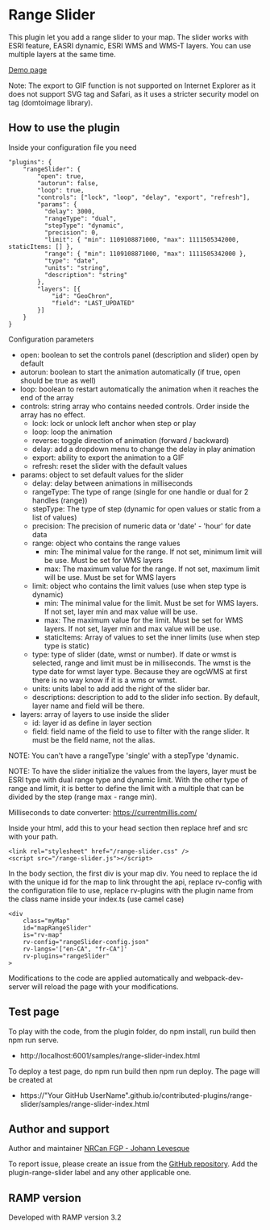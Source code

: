 # Range Slider
This plugin let you add a range slider to your map. The slider works with ESRI feature, EASRI dynamic, ESRI WMS and WMS-T layers. You can use multiple layers at the same time.

[Demo page](https://jolevesq.github.io/contributed-plugins/range-slider/samples/range-slider-index.html)

Note: The export to GIF function is not supported on Internet Explorer as it does not support SVG <foreignObject> tag and Safari, as it uses a stricter security model on <foreignObject> tag (domtoimage library).

## How to use the plugin
Inside your configuration file you need
```
"plugins": {
    "rangeSlider": {
        "open": true,
        "autorun": false,
        "loop": true,
        "controls": ["lock", "loop", "delay", "export", "refresh"],
        "params": {
          "delay": 3000,
          "rangeType": "dual",
          "stepType": "dynamic",
          "precision": 0,
          "limit": { "min": 1109108871000, "max": 1111505342000, staticItems: [] },
          "range": { "min": 1109108871000, "max": 1111505342000 },
          "type": "date",
          "units": "string",
          "description": "string"
        },
        "layers": [{
            "id": "GeoChron",
            "field": "LAST_UPDATED"
        }]
    }
}
```

Configuration parameters
- open: boolean to set the controls panel (description and slider) open by default
- autorun: boolean to start the animation automatically (if true, open should be true as well)
- loop: boolean to restart automatically the animation when it reaches the end of the array
- controls: string array who contains needed controls. Order inside the array has no effect.
    - lock: lock or unlock left anchor when step or play
    - loop: loop the animation
    - reverse: toggle direction of animation (forward / backward)
    - delay: add a dropdown menu to change the delay in play animation
    - export: ability to export the animation to a GIF
    - refresh: reset the slider with the default values
- params: object to set default values for the slider
    - delay: delay between animations in milliseconds
    - rangeType: The type of range (single for one handle or dual for 2 handles (range))
    - stepType: The type of step (dynamic for open values or static from a list of values)
    - precision: The precision of numeric data or 'date' - 'hour' for date data
    - range: object who contains the range values
        - min: The minimal value for the range. If not set, minimum limit will be use. Must be set for WMS layers
        - max: The maximum value for the range. If not set, maximum limit will be use. Must be set for WMS layers
    - limit: object who contains the limit values (use when step type is dynamic)
        - min: The minimal value for the limit. Must be set for WMS layers. If not set, layer min and max value will be use.
        - max: The maximum value for the limit. Must be set for WMS layers. If not set, layer min and max value will be use.
        - staticItems: Array of values to set the inner limits (use when step type is static)
    - type: type of slider (date, wmst or number). If date or wmst is selected, range and limit must be in milliseconds. The wmst is the type date for wmst layer type. Because they are ogcWMS at first there is no way know if it is a wms or wmst.
    - units: units label to add add the right of the slider bar.
    - descriptions: description to add to the slider info section. By default, layer name and field will be there.
- layers: array of layers to use inside the slider
    - id: layer id as define in layer section
    - field: field name of the field to use to filter with the range slider. It must be the field name, not the alias.

NOTE: You can't have a rangeType 'single' with a stepType 'dynamic.

NOTE: To have the slider initialize the values from the layers, layer must be ESRI type with dual range type and dynamic limit. With the other type of range and limit, it is better to define the limit with a multiple that can
      be divided by the step (range max - range min).

Milliseconds to date converter: https://currentmillis.com/

Inside your html, add this to your head section then replace href and src with your path.
```
<link rel="stylesheet" href="/range-slider.css" />
<script src="/range-slider.js"></script>
```
In the body section, the first div is your map div. You need to replace the id with the unique id for the map to link throught the api, replace rv-config with the configuration file to use, replace rv-plugins with the plugin name from the class name inside your index.ts (use camel case)
```
<div
    class="myMap"
    id="mapRangeSlider"
    is="rv-map"
    rv-config="rangeSlider-config.json"
    rv-langs='["en-CA", "fr-CA"]'
    rv-plugins="rangeSlider"
>
```
Modifications to the code are applied automatically and webpack-dev-server will reload the page with your modifications.

## Test page
To play with the code, from the plugin folder, do npm install, run build then npm run serve.
- http://localhost:6001/samples/range-slider-index.html

To deploy a test page, do npm run build then npm run deploy. The page will be created at
- https://"Your GitHub UserName".github.io/contributed-plugins/range-slider/samples/range-slider-index.html

## Author and support
Author and maintainer [NRCan FGP - Johann Levesque](https://github.com/jolevesq)

To report issue, please create an issue from the [GitHub repository](https://github.com/fgpv-vpgf/contributed-plugins/issues). Add the plugin-range-slider label and any other applicable one.

## RAMP version
Developed with RAMP version 3.2